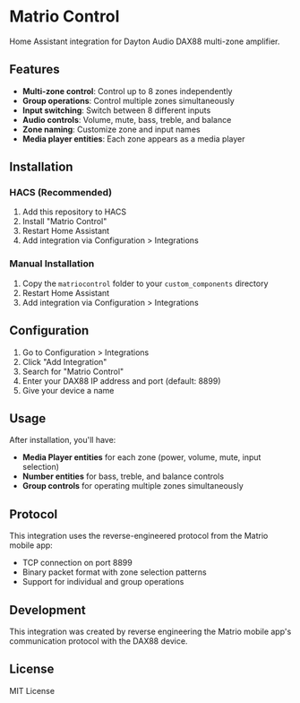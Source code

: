 # Matrio Control

Home Assistant integration for Dayton Audio DAX88 multi-zone amplifier.

## Features

- **Multi-zone control**: Control up to 8 zones independently
- **Group operations**: Control multiple zones simultaneously
- **Input switching**: Switch between 8 different inputs
- **Audio controls**: Volume, mute, bass, treble, and balance
- **Zone naming**: Customize zone and input names
- **Media player entities**: Each zone appears as a media player

## Installation

### HACS (Recommended)

1. Add this repository to HACS
2. Install "Matrio Control"
3. Restart Home Assistant
4. Add integration via Configuration > Integrations

### Manual Installation

1. Copy the `matriocontrol` folder to your `custom_components` directory
2. Restart Home Assistant
3. Add integration via Configuration > Integrations

## Configuration

1. Go to Configuration > Integrations
2. Click "Add Integration"
3. Search for "Matrio Control"
4. Enter your DAX88 IP address and port (default: 8899)
5. Give your device a name

## Usage

After installation, you'll have:

- **Media Player entities** for each zone (power, volume, mute, input selection)
- **Number entities** for bass, treble, and balance controls
- **Group controls** for operating multiple zones simultaneously

## Protocol

This integration uses the reverse-engineered protocol from the Matrio mobile app:
- TCP connection on port 8899
- Binary packet format with zone selection patterns
- Support for individual and group operations

## Development

This integration was created by reverse engineering the Matrio mobile app's communication protocol with the DAX88 device.

## License

MIT License